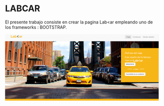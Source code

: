 # LABCAR

El presente trabajo consiste en crear la pagina Lab<ar empleando uno de los  frameworks : BOOTSTRAP.

![Con titulo](https://raw.githubusercontent.com/ZulemaAB/Lab-Car/master/assets/images/project.PNG)

